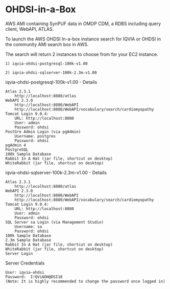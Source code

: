 # OHDSI-in-a-Box
AWS AMI containing SynPUF data in OMOP CDM, a RDBS including query client, WebAPI, ATLAS.

To launch the AWS OHDSI In-a-box instance search for IQVIA or OHDSI in the community AMI search box in AWS.  

The search will return 2 instances to choose from for your EC2 instance.

	1) iqvia-ohdsi-postgresql-100k-v1.00
	
	2) iqvia-ohdsi-sqlserver-100k-2.3m-v1.00

iqvia-ohdsi-postgresql-100k-v1.00 - Details
  
	Atlas 2.3.1
  		http://localhost:8080/atlas
  	WebAPI 2.3.0
   		http://localhost:8080/WebAPI
   		http://localhost:8080/WebAPI/vocabulary/search/cardiomyopathy
  	Tomcat Login 9.0.4:
  		URL: http://localhost:8080
  		User: admin
  		Password: ohdsi
  	PostGre Admin Login (via pgAdmin)
  		Username: postgres
  		Password: ohdsi
  	pgAdmin 4
  	PostgreSQL
  	100k Sample Database
  	Rabbit In A Hat (jar file, shortcut on desktop)
  	WhiteRabbit (jar file, shortcut on desktop)

iqvia-ohdsi-sqlserver-100k-2.3m-v1.00 - Details

	Atlas 2.3.1
		http://localhost:8080/atlas
	WebAPI 2.3.0
		http://localhost:8080/WebAPI
		http://localhost:8080/WebAPI/vocabulary/search/cardiomyopathy
	Tomcat Login 9.0.4:
		URL: http://localhost:8080
		User: admin
		Password: ohdsi
	SQL Server sa Login (via Management Studio)
		Username: sa
		Password: ohdsi
	100k Sample Database
	2.3m Sample Database
	Rabbit In A Hat (jar file, shortcut on desktop)
	WhiteRabbit (jar file, shortcut on desktop)
	Server Login 

Server Credentials

	User: iqvia-ohdsi
	Password:  I!QViAOH@DSI18
	(Note: It is highly recommended to change the password once logged in)
